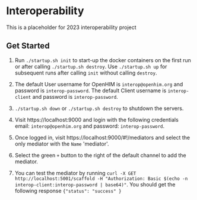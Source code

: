 # Interoperability
This is a placeholder for 2023 interoperability project 

## Get Started

1. Run `./startup.sh init` to start-up the docker containers on the first run or after calling `./startup.sh destroy`. Use `./startup.sh up` for subsequent runs after calling `init` without calling `destroy`.

1. The default User username for OpenHIM is `interop@openhim.org` and password is `interop-password`. The default Client username is `interop-client` and password is `interop-password`.

1. `./startup.sh down` or `./startup.sh destroy` to shutdown the servers.

1. Visit https://localhost:9000 and login with the following credentials email: `interop@openhim.org` and password: `interop-password`.

1. Once logged in, visit https://localhost:9000/#!/mediators and select the only mediator with the `Name` 'mediator'.

1. Select the green `+` button to the right of the default channel to add the mediator.

1. You can test the mediator by running `curl -X GET http://localhost:5001/scaffold -H "Authorization: Basic $(echo -n interop-client:interop-password | base64)"`. You should get the following response `{"status": "success" }`